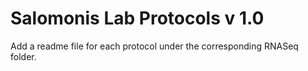 

# Salomonis Lab Protocols v 1.0
Add a readme file for each protocol under the corresponding RNASeq folder.

